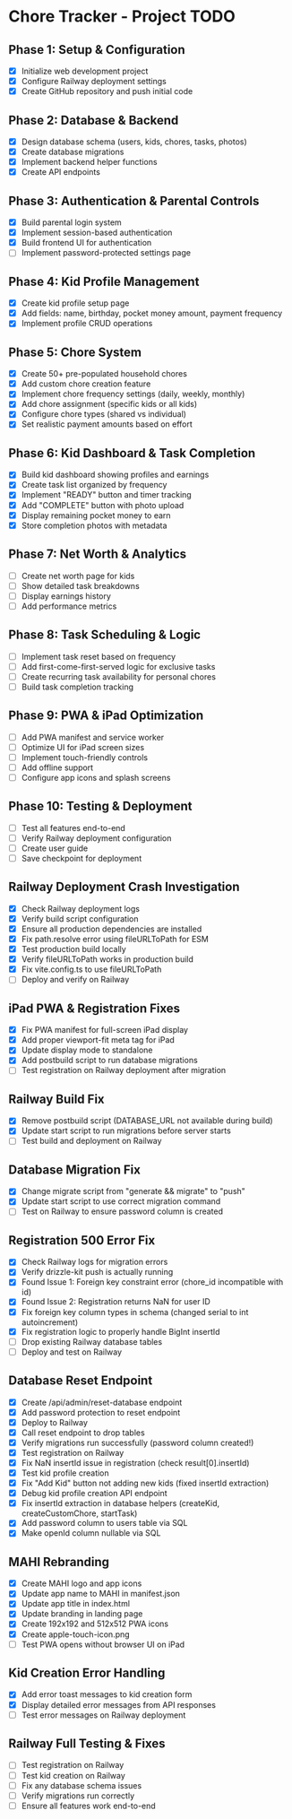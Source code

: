 # Chore Tracker - Project TODO

## Phase 1: Setup & Configuration
- [x] Initialize web development project
- [x] Configure Railway deployment settings
- [x] Create GitHub repository and push initial code

## Phase 2: Database & Backend
- [x] Design database schema (users, kids, chores, tasks, photos)
- [x] Create database migrations
- [x] Implement backend helper functions
- [x] Create API endpoints

## Phase 3: Authentication & Parental Controls
- [x] Build parental login system
- [x] Implement session-based authentication
- [x] Build frontend UI for authentication
- [ ] Implement password-protected settings page

## Phase 4: Kid Profile Management
- [x] Create kid profile setup page
- [x] Add fields: name, birthday, pocket money amount, payment frequency
- [x] Implement profile CRUD operations

## Phase 5: Chore System
- [x] Create 50+ pre-populated household chores
- [x] Add custom chore creation feature
- [x] Implement chore frequency settings (daily, weekly, monthly)
- [x] Add chore assignment (specific kids or all kids)
- [x] Configure chore types (shared vs individual)
- [x] Set realistic payment amounts based on effort

## Phase 6: Kid Dashboard & Task Completion
- [x] Build kid dashboard showing profiles and earnings
- [x] Create task list organized by frequency
- [x] Implement "READY" button and timer tracking
- [x] Add "COMPLETE" button with photo upload
- [x] Display remaining pocket money to earn
- [x] Store completion photos with metadata

## Phase 7: Net Worth & Analytics
- [ ] Create net worth page for kids
- [ ] Show detailed task breakdowns
- [ ] Display earnings history
- [ ] Add performance metrics

## Phase 8: Task Scheduling & Logic
- [ ] Implement task reset based on frequency
- [ ] Add first-come-first-served logic for exclusive tasks
- [ ] Create recurring task availability for personal chores
- [ ] Build task completion tracking

## Phase 9: PWA & iPad Optimization
- [ ] Add PWA manifest and service worker
- [ ] Optimize UI for iPad screen sizes
- [ ] Implement touch-friendly controls
- [ ] Add offline support
- [ ] Configure app icons and splash screens

## Phase 10: Testing & Deployment
- [ ] Test all features end-to-end
- [ ] Verify Railway deployment configuration
- [ ] Create user guide
- [ ] Save checkpoint for deployment

## Railway Deployment Crash Investigation
- [x] Check Railway deployment logs
- [x] Verify build script configuration
- [x] Ensure all production dependencies are installed
- [x] Fix path.resolve error using fileURLToPath for ESM
- [x] Test production build locally
- [x] Verify fileURLToPath works in production build
- [x] Fix vite.config.ts to use fileURLToPath
- [ ] Deploy and verify on Railway

## iPad PWA & Registration Fixes
- [x] Fix PWA manifest for full-screen iPad display
- [x] Add proper viewport-fit meta tag for iPad
- [x] Update display mode to standalone
- [x] Add postbuild script to run database migrations
- [ ] Test registration on Railway deployment after migration

## Railway Build Fix
- [x] Remove postbuild script (DATABASE_URL not available during build)
- [x] Update start script to run migrations before server starts
- [ ] Test build and deployment on Railway

## Database Migration Fix
- [x] Change migrate script from "generate && migrate" to "push"
- [x] Update start script to use correct migration command
- [ ] Test on Railway to ensure password column is created

## Registration 500 Error Fix
- [x] Check Railway logs for migration errors
- [x] Verify drizzle-kit push is actually running
- [x] Found Issue 1: Foreign key constraint error (chore_id incompatible with id)
- [x] Found Issue 2: Registration returns NaN for user ID
- [x] Fix foreign key column types in schema (changed serial to int autoincrement)
- [x] Fix registration logic to properly handle BigInt insertId
- [ ] Drop existing Railway database tables
- [ ] Deploy and test on Railway

## Database Reset Endpoint
- [x] Create /api/admin/reset-database endpoint
- [x] Add password protection to reset endpoint
- [x] Deploy to Railway
- [x] Call reset endpoint to drop tables
- [x] Verify migrations run successfully (password column created!)
- [x] Test registration on Railway
- [x] Fix NaN insertId issue in registration (check result[0].insertId)
- [x] Test kid profile creation
- [x] Fix "Add Kid" button not adding new kids (fixed insertId extraction)
- [x] Debug kid profile creation API endpoint
- [x] Fix insertId extraction in database helpers (createKid, createCustomChore, startTask)
- [x] Add password column to users table via SQL
- [x] Make openId column nullable via SQL

## MAHI Rebranding
- [x] Create MAHI logo and app icons
- [x] Update app name to MAHI in manifest.json
- [x] Update app title in index.html
- [x] Update branding in landing page
- [x] Create 192x192 and 512x512 PWA icons
- [x] Create apple-touch-icon.png
- [ ] Test PWA opens without browser UI on iPad

## Kid Creation Error Handling
- [x] Add error toast messages to kid creation form
- [x] Display detailed error messages from API responses
- [ ] Test error messages on Railway deployment

## Railway Full Testing & Fixes
- [ ] Test registration on Railway
- [ ] Test kid creation on Railway
- [ ] Fix any database schema issues
- [ ] Verify migrations run correctly
- [ ] Ensure all features work end-to-end
